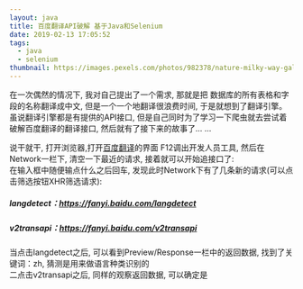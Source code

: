 ```yaml
---
layout: java
title: 百度翻译API破解 基于Java和Selenium
date: 2019-02-13 17:05:52
tags:
  - java
  - selenium
thumbnail: https://images.pexels.com/photos/982378/nature-milky-way-galaxy-stars-982378.jpeg
---
```


在一次偶然的情况下, 我对自己提出了一个需求, 那就是把 数据库的所有表格和字段的名称翻译成中文, 但是一个一个地翻译很浪费时间, 于是就想到了翻译引擎。
虽说翻译引擎都是有提供的API接口, 但是自己同时为了学习一下爬虫就去尝试着破解百度翻译的翻译接口, 然后就有了接下来的故事了... ...
<!--more-->
说干就干, 打开浏览器,打开[百度翻译](https://fanyi.baidu.com/)的界面 F12调出开发人员工具, 然后在Network一栏下, 清空一下最近的请求, 接着就可以开始追接口了:  
在输入框中随便输点什么之后回车, 发现此时Network下有了几条新的请求(可以点击筛选按钮XHR筛选请求):
##### langdetect：https://fanyi.baidu.com/langdetect
##### v2transapi：https://fanyi.baidu.com/v2transapi
当点击langdetect之后, 可以看到Preview/Response一栏中的返回数据, 找到了关键词：zh, 猜测是用来做语言种类识别的  
二点击v2transapi之后, 同样的观察返回数据, 可以确定是

